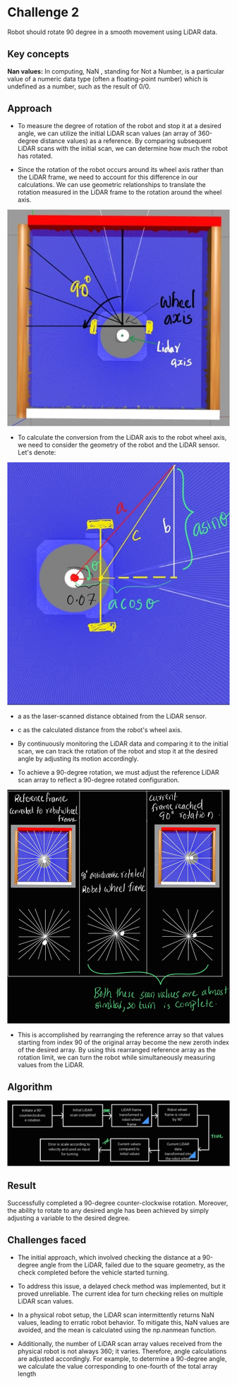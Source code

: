 # Challenge 2

Robot should rotate 90 degree in a smooth movement using LiDAR data.

## Key concepts

**Nan values:** In computing, NaN , standing for Not a Number, is a particular value of a numeric data type (often a floating-point number) which is undefined as a number, such as the result of 0/0.

## Approach
- To measure the degree of rotation of the robot and stop it at a desired angle, we can utilize the initial LiDAR scan values (an array of 360-degree distance values) as a reference. By comparing subsequent LiDAR scans with the initial scan, we can determine how much the robot has rotated.

- Since the rotation of the robot occurs around its wheel axis rather than the LiDAR frame, we need to account for this difference in our calculations. We can use geometric relationships to translate the rotation measured in the LiDAR frame to the rotation around the wheel axis.

![Image](Robot_wheel_rotation.jpeg)

- To calculate the conversion from the LiDAR axis to the robot wheel axis, we need to consider the geometry of the robot and the LiDAR sensor. Let's denote:

![Image](wheelaxiscalulation.jpg)


- a  as the laser-scanned distance obtained from the LiDAR sensor.
- c as the calculated distance from the robot's wheel axis.


 - By continuously monitoring the LiDAR data and comparing it to the initial scan, we can track the rotation of the robot and stop it at the desired angle by adjusting its motion accordingly.

 - To achieve a 90-degree rotation, we must adjust the reference LiDAR scan array to reflect a 90-degree rotated configuration.

 ![Image](rotatedrefference.jpg)


 - This is accomplished by rearranging the reference array so that values starting from index 90 of the original array become the new zeroth index of the desired array. By using this rearranged reference array as the rotation limit, we can turn the robot while simultaneously measuring values from the LiDAR.

 ## Algorithm

 ![Image](challenge2algorithem.jpg)


## Result

Successfully completed a 90-degree counter-clockwise rotation. Moreover, the ability to rotate to any desired angle has been achieved by simply adjusting a variable to the desired degree.

## Challenges faced

 - The initial approach, which involved checking the distance at a 90-degree angle from the LiDAR, failed due to the square geometry, as the check completed before the vehicle started turning.

- To address this issue, a delayed check method was implemented, but it proved unreliable. The current idea for turn checking relies on multiple LiDAR scan values.

- In a physical robot setup, the LiDAR scan intermittently returns NaN values, leading to erratic robot behavior. To mitigate this, NaN values are avoided, and the mean is calculated using the np.nanmean function.

- Additionally, the number of LiDAR scan array values received from the physical robot is not always 360; it varies. Therefore, angle calculations are adjusted accordingly. For example, to determine a 90-degree angle, we calculate the value corresponding to one-fourth of the total array length